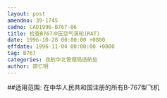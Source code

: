 ```yaml
---
layout: post
amendno: 39-1745
cadno: CAD1996-B767-06
title: 检查B767冲压空气涡轮(RAT)
date: 1996-10-28 00:00:00 +0800
effdate: 1996-11-04 00:00:00 +0800
tag: B767
categories: 民航华北管理局适航处
author: 邵仁明
---
```


##适用范围:
在中华人民共和国注册的所有B-767型飞机


